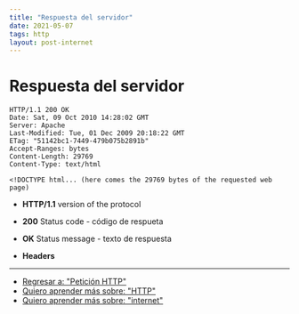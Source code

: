 ```yaml
---
title: "Respuesta del servidor"
date: 2021-05-07
tags: http
layout: post-internet
---
```


# Respuesta del servidor

```http
HTTP/1.1 200 OK
Date: Sat, 09 Oct 2010 14:28:02 GMT
Server: Apache
Last-Modified: Tue, 01 Dec 2009 20:18:22 GMT
ETag: "51142bc1-7449-479b075b2891b"
Accept-Ranges: bytes
Content-Length: 29769
Content-Type: text/html

<!DOCTYPE html... (here comes the 29769 bytes of the requested web page)
```

- **HTTP/1.1**
	version of the protocol
- **200**
	Status code - código de respueta
- **OK**
	Status message - texto de respuesta

- **Headers**

---

- [Regresar a: "Petición HTTP"](que-es-una-peticion-http)
- [Quiero aprender más sobre: "HTTP"](que-es-http)
- [Quiero aprender más sobre: "internet"](../00/internet)
